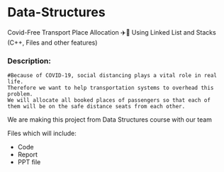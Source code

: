 # Data-Structures
Covid-Free Transport Place Allocation ✈️🚉
Using Linked List and Stacks (C++, Files and other features)

### Description: 
    #Because of COVID-19, social distancing plays a vital role in real life. 
    Therefore we want to help transportation systems to overhead this problem. 
    We will allocate all booked places of passengers so that each of 
    them will be on the safe distance seats from each other.
    

We are making this project from Data Structures course with our team 

Files which will include:
   - Code
   - Report
   - PPT file 
    
